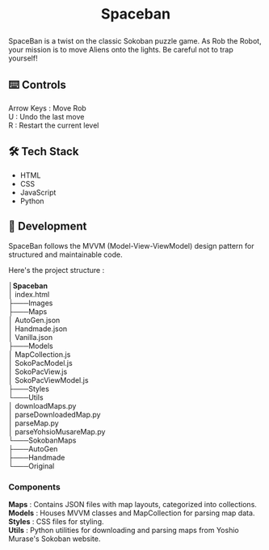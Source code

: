 # <p align="center">Spaceban</p>
    
SpaceBan is a twist on the classic Sokoban puzzle game. As Rob the Robot, your mission is to move Aliens onto the lights. Be careful not to trap yourself!

## ⌨️ Controls
Arrow Keys : Move Rob <br/>
U : Undo the last move <br/>
R : Restart the current level<br/>

## 🛠️ Tech Stack
<ul>
    <li>HTML
    <li>CSS
    <li>JavaScript
    <li>Python
</ul>

## 🧐 Development
        
SpaceBan follows the MVVM (Model-View-ViewModel) design pattern for structured and maintainable code.<br/> 

<p>Here's the project structure :</p>
│<b>Spaceban</b><br/>
│   index.html<br/>
├───Images<br/>
├───Maps<br/>
│       AutoGen.json<br/>
│       Handmade.json<br/>
│       Vanilla.json<br/>
├───Models<br/>
│       MapCollection.js<br/>
│       SokoPacModel.js<br/>
│       SokoPacView.js<br/>
│       SokoPacViewModel.js<br/>
├───Styles<br/>
└───Utils<br/>
    │   downloadMaps.py<br/>
    │   parseDownloadedMap.py<br/>
    │   parseMap.py<br/>
    │   parseYohsioMusareMap.py<br/>
    └───SokobanMaps<br/>
        ├───AutoGen<br/>
        ├───Handmade<br/>
        └───Original<br/>

### Components
<b>Maps</b> : Contains JSON files with map layouts, categorized into collections.<br/>
<b>Models</b> : Houses MVVM classes and MapCollection for parsing map data.<br/>
<b>Styles</b> : CSS files for styling.<br/>
<b>Utils</b> : Python utilities for downloading and parsing maps from Yoshio Murase's Sokoban website.<br/>